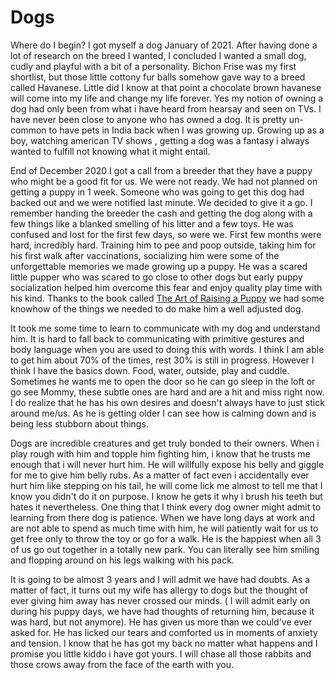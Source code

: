 # Dogs

Where do I begin? I got myself a dog January of 2021. After having done a lot of research on the breed I wanted, I concluded I wanted a small dog, cudly and playful with a bit of a personality. Bichon Frise was my first shortlist, but those little cottony fur balls somehow gave way to a breed called Havanese. Little did I know at that point a chocolate brown havanese will come into my life and change my life forever. Yes my notion of owning a dog had only been from what i have heard from hearsay and seen on TVs. I have never been close to anyone who has owned a dog. It is pretty un-common to have pets in India back when I was growing up. Growing up as a boy, watching american TV shows , getting a dog was a fantasy i always wanted to fulfill not knowing what it might entail.

End of December 2020 I got a call from a breeder that they have a puppy who might be a good fit for us. We were not ready. We had not planned on getting a puppy in 1 week. Someone who was going to get this dog had backed out and we were notified last minute. We decided to give it a go. I remember handing the breeder the cash and getting the dog along with a few things like a blanked smelling of his litter and a few toys. He was confused and lost for the first few days, so were we. First few months were hard, incredibly hard. Training him to pee and poop outside, taking him for his first walk after vaccinations, socializing him were some of the unforgettable memories we made growing up a puppy. He was a scared little pupper who was scared to go close to other dogs but early puppy socialization helped him overcome this fear and enjoy quality play time with his kind. Thanks to the book called [The Art of Raising a Puppy](https://www.goodreads.com/book/show/32218.The_Art_of_Raising_a_Puppy?ac=1&from_search=true&qid=PL6WDlfu8n&rank=1) we had some knowhow of the things we needed to do make him a well adjusted dog. 


It took me some time to learn to communicate with my dog and understand him. It is hard to fall back to communicating with primitive gestures and body language when you are used to doing this with words. I think I am able to get him about 70% of the times, rest 30% is still in progress. However I think I have the basics down. Food, water, outside, play and cuddle. Sometimes he wants me to open the door so he can go sleep in the loft or go see Mommy, these subtle ones are hard and are a hit and miss right now. I do realize that he has his own desires and doesn't always have to just stick around me/us. As he is getting older I can see how is calming down and is being less stubborn about things.

Dogs are incredible creatures and get truly bonded to their owners. When i play rough with him and topple him fighting him, i know that he trusts me enough that i will never hurt him. He will willfully expose his belly and giggle for me to give him belly rubs. As a matter of fact even i accidentally ever hurt him like stepping on his tail, he will come lick me almost to tell me that I know you didn't do it on purpose. I know he gets it why i brush his teeth but hates it nevertheless. One thing that I think every dog owner might admit to learning from there dog is patience. When we have long days at work and are not able to spend as much time with him, he will patiently wait for us to get free only to throw the toy or go for a walk. He is the happiest when all 3 of us go out together in a totally new park. You can literally see him smiling and flopping around on his legs walking with his pack. 


It is going to be almost 3 years and I will admit we have had doubts. As a matter of fact, it turns out my wife has allergy to dogs but the thought of ever giving him away has never crossed our minds. ( I will admit early on during his puppy days, we have had thoughts of returning him, because it was hard, but not anymore). He has given us more than we could've ever asked for. He has licked our tears and comforted us in moments of anxiety and tension. I know that he has got my back no matter what happens and I promise you little kiddo i have got yours. I will chase all those rabbits and those crows away from the face of the earth with you. 